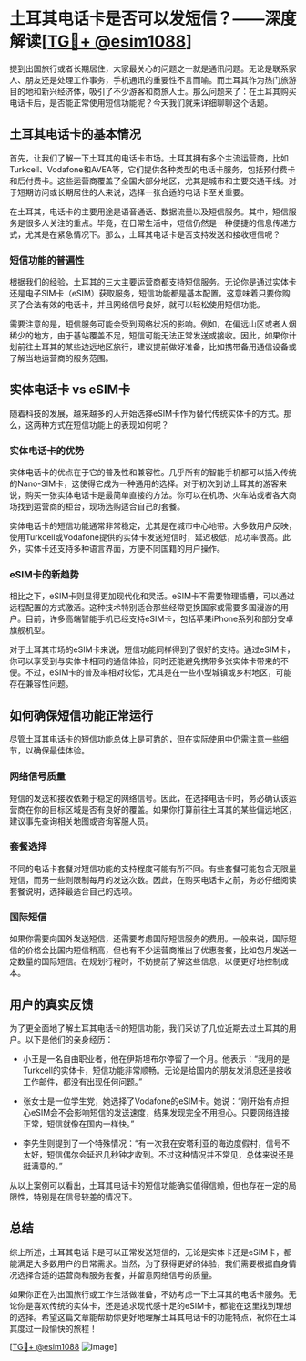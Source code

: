 # 土耳其电话卡是否可以发短信？——深度解读[[TG💪+ @esim1088](https://t.me/s/esim1088)]

提到出国旅行或者长期居住，大家最关心的问题之一就是通讯问题。无论是联系家人、朋友还是处理工作事务，手机通讯的重要性不言而喻。而土耳其作为热门旅游目的地和新兴经济体，吸引了不少游客和商旅人士。那么问题来了：在土耳其购买电话卡后，是否能正常使用短信功能呢？今天我们就来详细聊聊这个话题。

## 土耳其电话卡的基本情况

首先，让我们了解一下土耳其的电话卡市场。土耳其拥有多个主流运营商，比如Turkcell、Vodafone和AVEA等，它们提供各种类型的电话卡服务，包括预付费卡和后付费卡。这些运营商覆盖了全国大部分地区，尤其是城市和主要交通干线。对于短期访问或长期居住的人来说，选择一张合适的电话卡至关重要。

在土耳其，电话卡的主要用途是语音通话、数据流量以及短信服务。其中，短信服务是很多人关注的重点。毕竟，在日常生活中，短信仍然是一种便捷的信息传递方式，尤其是在紧急情况下。那么，土耳其电话卡是否支持发送和接收短信呢？

### 短信功能的普遍性

根据我们的经验，土耳其的三大主要运营商都支持短信服务。无论你是通过实体卡还是电子SIM卡（eSIM）获取服务，短信功能都是基本配置。这意味着只要你购买了合法有效的电话卡，并且网络信号良好，就可以轻松使用短信功能。

需要注意的是，短信服务可能会受到网络状况的影响。例如，在偏远山区或者人烟稀少的地方，由于基站覆盖不足，短信可能无法正常发送或接收。因此，如果你计划前往土耳其的某些边远地区旅行，建议提前做好准备，比如携带备用通信设备或了解当地运营商的服务范围。

## 实体电话卡 vs eSIM卡

随着科技的发展，越来越多的人开始选择eSIM卡作为替代传统实体卡的方式。那么，这两种方式在短信功能上的表现如何呢？

### 实体电话卡的优势

实体电话卡的优点在于它的普及性和兼容性。几乎所有的智能手机都可以插入传统的Nano-SIM卡，这使得它成为一种通用的选择。对于初次到访土耳其的游客来说，购买一张实体电话卡是最简单直接的方法。你可以在机场、火车站或者各大商场找到运营商的柜台，现场选购适合自己的套餐。

实体电话卡的短信功能通常非常稳定，尤其是在城市中心地带。大多数用户反映，使用Turkcell或Vodafone提供的实体卡发送短信时，延迟极低，成功率很高。此外，实体卡还支持多种语言界面，方便不同国籍的用户操作。

### eSIM卡的新趋势

相比之下，eSIM卡则显得更加现代化和灵活。eSIM卡不需要物理插槽，可以通过远程配置的方式激活。这种技术特别适合那些经常更换国家或需要多国漫游的用户。目前，许多高端智能手机已经支持eSIM卡，包括苹果iPhone系列和部分安卓旗舰机型。

对于土耳其市场的eSIM卡来说，短信功能同样得到了很好的支持。通过eSIM卡，你可以享受到与实体卡相同的通信体验，同时还能避免携带多张实体卡带来的不便。不过，eSIM卡的普及率相对较低，尤其是在一些小型城镇或乡村地区，可能存在兼容性问题。

## 如何确保短信功能正常运行

尽管土耳其电话卡的短信功能总体上是可靠的，但在实际使用中仍需注意一些细节，以确保最佳体验。

### 网络信号质量

短信的发送和接收依赖于稳定的网络信号。因此，在选择电话卡时，务必确认该运营商在你的目标区域是否有良好的覆盖。如果你打算前往土耳其的某些偏远地区，建议事先查询相关地图或咨询客服人员。

### 套餐选择

不同的电话卡套餐对短信功能的支持程度可能有所不同。有些套餐可能包含无限量短信，而另一些则限制每月的发送次数。因此，在购买电话卡之前，务必仔细阅读套餐说明，选择最适合自己的选项。

### 国际短信

如果你需要向国外发送短信，还需要考虑国际短信服务的费用。一般来说，国际短信的价格会比国内短信稍高，但也有不少运营商推出了优惠套餐，比如包月发送一定数量的国际短信。在规划行程时，不妨提前了解这些信息，以便更好地控制成本。

## 用户的真实反馈

为了更全面地了解土耳其电话卡的短信功能，我们采访了几位近期去过土耳其的用户。以下是他们的亲身经历：

- 小王是一名自由职业者，他在伊斯坦布尔停留了一个月。他表示：“我用的是Turkcell的实体卡，短信功能非常顺畅。无论是给国内的朋友发消息还是接收工作邮件，都没有出现任何问题。”

- 张女士是一位学生党，她选择了Vodafone的eSIM卡。她说：“刚开始有点担心eSIM会不会影响短信的发送速度，结果发现完全不用担心。只要网络连接正常，短信就像在国内一样快。”

- 李先生则提到了一个特殊情况：“有一次我在安塔利亚的海边度假村，信号不太好，短信偶尔会延迟几秒钟才收到。不过这种情况并不常见，总体来说还是挺满意的。”

从以上案例可以看出，土耳其电话卡的短信功能确实值得信赖，但也存在一定的局限性，特别是在信号较差的情况下。

## 总结

综上所述，土耳其电话卡是可以正常发送短信的，无论是实体卡还是eSIM卡，都能满足大多数用户的日常需求。当然，为了获得更好的体验，我们需要根据自身情况选择合适的运营商和服务套餐，并留意网络信号的质量。

如果你正在为出国旅行或工作生活做准备，不妨考虑一下土耳其的电话卡服务。无论你是喜欢传统的实体卡，还是追求现代感十足的eSIM卡，都能在这里找到理想的选择。希望这篇文章能帮助你更好地理解土耳其电话卡的功能特点，祝你在土耳其度过一段愉快的旅程！

[[TG💪+ @esim1088](https://t.me/s/esim1088) ![Image](https://i.postimg.cc/4NQfJmqS/Snipaste-2025-05-13-00-14-12.png)]